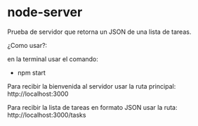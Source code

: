 # node-server

Prueba de servidor que retorna un JSON de una lista de tareas.

¿Como usar?:

en la terminal usar el comando:

- npm start

Para recibir la bienvenida al servidor usar la ruta principal: http://localhost:3000

Para recibir la lista de tareas en formato JSON usar la ruta:  http://localhost:3000/tasks
